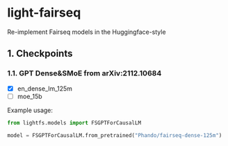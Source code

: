 # light-fairseq

Re-implement Fairseq models in the Huggingface-style

## 1. Checkpoints

### 1.1. GPT Dense&SMoE from arXiv:2112.10684

- [x] en_dense_lm_125m
- [ ] moe_15b

Example usage:

```python
from lightfs.models import FSGPTForCausalLM

model = FSGPTForCausalLM.from_pretrained("Phando/fairseq-dense-125m")
```